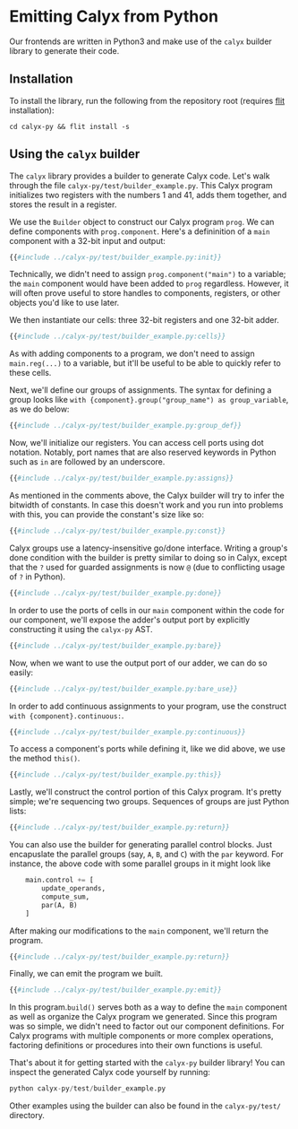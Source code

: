 # Emitting Calyx from Python

Our frontends are written in Python3 and make use of the `calyx` builder library to
generate their code.

## Installation

To install the library, run the following from the repository root (requires
[flit][] installation):

```
cd calyx-py && flit install -s
```

## Using the `calyx` builder

The `calyx` library provides a builder to generate Calyx code. Let's walk through the file `calyx-py/test/builder_example.py`. This Calyx program initializes two registers with the numbers 1 and 41, adds them together, and stores the result in a register.

We use the `Builder` object to construct our Calyx program `prog`. We can define components with `prog.component`. Here's a defininition of a `main` component with a 32-bit input and output:

```python
{{#include ../calyx-py/test/builder_example.py:init}}
```

Technically, we didn't need to assign `prog.component("main")` to a variable; the `main` component would have been added to `prog` regardless. However, it will often prove useful to store handles to components, registers, or other objects you'd like to use later.

We then instantiate our cells: three 32-bit registers and one 32-bit adder.

```python
{{#include ../calyx-py/test/builder_example.py:cells}}
```

As with adding components to a program, we don't need to assign `main.reg(...)` to a variable, but it'll be useful to be able to quickly refer to these cells.

Next, we'll define our groups of assignments. The syntax for defining a group looks like `with {component}.group("group_name") as group_variable`, as we do below:

```python
{{#include ../calyx-py/test/builder_example.py:group_def}}
```

Now, we'll initialize our registers. You can access cell ports using dot notation. Notably, port names that are also reserved keywords in Python such as `in` are followed by an underscore.

```python
{{#include ../calyx-py/test/builder_example.py:assigns}}
```

As mentioned in the comments above, the Calyx builder will try to infer the bitwidth of constants. In case this doesn't work and you run into problems with this, you can provide the constant's size like so:

```python
{{#include ../calyx-py/test/builder_example.py:const}}
```

Calyx groups use a latency-insensitive go/done interface. Writing a group's done condition with the builder is pretty similar to doing so in Calyx, except that the `?` used for guarded assignments is now `@` (due to conflicting usage of `?` in Python).

```python
{{#include ../calyx-py/test/builder_example.py:done}}
```

In order to use the ports of cells in our `main` component within the code for our component, we'll expose the adder's output port by explicitly constructing it using the `calyx-py` AST.

```python
{{#include ../calyx-py/test/builder_example.py:bare}}
```

Now, when we want to use the output port of our adder, we can do so easily:

```python
{{#include ../calyx-py/test/builder_example.py:bare_use}}
```

In order to add continuous assignments to your program, use the construct `with {component}.continuous:`.

```python
{{#include ../calyx-py/test/builder_example.py:continuous}}
```

To access a component's ports while defining it, like we did above, we use the method `this()`.

```python
{{#include ../calyx-py/test/builder_example.py:this}}
```

Lastly, we'll construct the control portion of this Calyx program. It's pretty simple; we're sequencing two groups. Sequences of groups are just Python lists:

```python
{{#include ../calyx-py/test/builder_example.py:return}}
```
You can also use the builder for generating parallel control blocks. Just encapuslate the parallel groups (say, `A`, `B`, and `C`) with the `par` keyword. For instance, the above code with some parallel groups in it might look like

```python
    main.control += [
        update_operands,
        compute_sum,
        par(A, B)
    ]
```

After making our modifications to the `main` component, we'll return the program.

```python
{{#include ../calyx-py/test/builder_example.py:return}}
```

Finally, we can emit the program we built.

```python
{{#include ../calyx-py/test/builder_example.py:emit}}
```

In this program.`build()` serves both as a way to define the `main` component as well as organize the Calyx program we generated. Since this program was so simple, we didn't need to factor out our component definitions. For Calyx programs with multiple components or more complex operations, factoring definitions or procedures into their own functions is useful.

That's about it for getting started with the `calyx-py` builder library! You can inspect the generated Calyx code yourself by running:

```python
python calyx-py/test/builder_example.py
```

Other examples using the builder can also be found in the `calyx-py/test/` directory.

[flit]: https://flit.readthedocs.io/en/latest/
